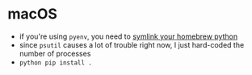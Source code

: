 # macOS

- if you're using `pyenv`, you need to [symlink your homebrew python](https://gist.github.com/haruishi43/c2a27547c6e4fb2024c48cfc0c25f539)
- since `psutil` causes a lot of trouble right now, I just hard-coded the number of processes
- `python pip install .`
